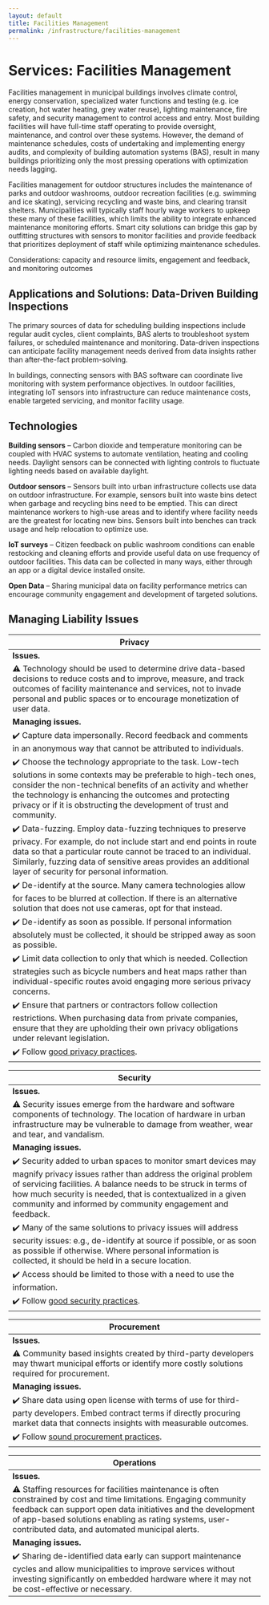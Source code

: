 ```yaml
---
layout: default
title: Facilities Management 
permalink: /infrastructure/facilities-management 
---
```

# Services: Facilities Management 

Facilities management in municipal buildings involves climate control, energy conservation, specialized water functions and testing (e.g. ice creation, hot water heating, grey water reuse), lighting maintenance, fire safety, and security management to control access and entry. Most building facilities will have full-time staff operating to provide oversight, maintenance, and control over these systems. However, the demand of maintenance schedules, costs of undertaking and implementing energy audits, and complexity of building automation systems (BAS), result in many buildings prioritizing only the most pressing operations with optimization needs lagging. 

Facilities management for outdoor structures includes the maintenance of parks and outdoor washrooms, outdoor recreation facilities (e.g. swimming and ice skating), servicing recycling and waste bins, and clearing transit shelters. Municipalities will typically staff hourly wage workers to upkeep these many of these facilities, which limits the ability to integrate enhanced maintenance monitoring efforts. Smart city solutions can bridge this gap by outfitting structures with sensors to monitor facilities and provide feedback that prioritizes deployment of staff while optimizing maintenance schedules. 

Considerations: capacity and resource limits, engagement and feedback, and monitoring outcomes 

## Applications and Solutions: Data-Driven Building Inspections 

The primary sources of data for scheduling building inspections include regular audit cycles, client complaints, BAS alerts to troubleshoot system failures, or scheduled maintenance and monitoring. Data-driven inspections can anticipate facility management needs derived from data insights rather than after-the-fact problem-solving. 

In buildings, connecting sensors with BAS software can coordinate live monitoring with system performance objectives. In outdoor facilities, integrating IoT sensors into infrastructure can reduce maintenance costs, enable targeted servicing, and monitor facility usage.  

## Technologies

**Building sensors** – Carbon dioxide and temperature monitoring can be coupled with HVAC systems to automate ventilation, heating and cooling needs. Daylight sensors can be connected with lighting controls to fluctuate lighting needs based on available daylight. 

**Outdoor sensors** – Sensors built into urban infrastructure collects use data on outdoor infrastructure. For example, sensors built into waste bins detect when garbage and recycling bins need to be emptied. This can direct maintenance workers to high-use areas and to identify where facility needs are the greatest for locating new bins. Sensors built into benches can track usage and help relocation to optimize use.

**IoT surveys** – Citizen feedback on public washroom conditions can enable restocking and cleaning efforts and provide useful data on use frequency of outdoor facilities. This data can be collected in many ways, either through an app or a digital device installed onsite. 

**Open Data** – Sharing municipal data on facility performance metrics can encourage community engagement and development of targeted solutions.  

## Managing Liability Issues

| Privacy| 
|---|
| **Issues.**|  
|:warning: Technology should be used to determine drive data-based decisions to reduce costs and to improve, measure, and track outcomes of facility maintenance and services, not to invade personal and public spaces or to encourage monetization of user data. |
|**Managing issues.** | 
|:heavy_check_mark: Capture data impersonally.  Record feedback and comments in an anonymous way that cannot be attributed to individuals. | 
|:heavy_check_mark: Choose the technology appropriate to the task.  Low-tech solutions in some contexts may be preferable to high-tech ones, consider the non-technical benefits of an activity and whether the technology is enhancing the outcomes and protecting privacy or if it is obstructing the development of trust and community.| 
|:heavy_check_mark: Data-fuzzing. Employ data-fuzzing techniques to preserve privacy. For example, do not include start and end points in route data so that a particular route cannot be traced to an individual. Similarly, fuzzing data of sensitive areas provides an additional layer of security for personal information.| 
|:heavy_check_mark: De-identify at the source. Many camera technologies allow for faces to be blurred at collection. If there is an alternative solution that does not use cameras, opt for that instead.| 
|:heavy_check_mark: De-identify as soon as possible.  If personal information absolutely must be collected, it should be stripped away as soon as possible.| 
|:heavy_check_mark: Limit data collection to only that which is needed. Collection strategies such as bicycle numbers and heat maps rather than individual-specific routes avoid engaging more serious privacy concerns.| 
|:heavy_check_mark: Ensure that partners or contractors follow collection restrictions. When purchasing data from private companies, ensure that they are upholding their own privacy obligations under relevant legislation.| 
|:heavy_check_mark: Follow [good privacy practices](https://cippic-ca.github.io/SmartCityToolkit/privacy.html).| 

| Security| 
|---|
| **Issues.**|  
|:warning: Security issues emerge from the hardware and software components of technology. The location of hardware in urban infrastructure may be vulnerable to damage from weather, wear and tear, and vandalism. |
|**Managing issues.** | 
|:heavy_check_mark: Security added to urban spaces to monitor smart devices may magnify privacy issues rather than address the original problem of servicing facilities. A balance needs to be struck in terms of how much security is needed, that is contextualized in a given community and informed by community engagement and feedback. | 
|:heavy_check_mark: Many of the same solutions to privacy issues will address security issues:  e.g., de-identify at source if possible, or as soon as possible if otherwise.  Where personal information is collected, it should be held in a secure location.| 
|:heavy_check_mark: Access should be limited to those with a need to use the information. | 
|:heavy_check_mark: Follow [good security practices](https://cippic-ca.github.io/SmartCityToolkit/security.html).| 

| Procurement| 
|---|
| **Issues.**|  
|:warning: Community based insights created by third-party developers may thwart municipal efforts or identify more costly solutions required for procurement.| 
|**Managing issues.** | 
|:heavy_check_mark: Share data using open license with terms of use for third-party developers. Embed contract terms if directly procuring market data that connects insights with measurable outcomes. | 
|:heavy_check_mark: Follow [sound procurement practices](https://cippic-ca.github.io/SmartCityToolkit/procurement.html).| 

| Operations| 
|---|
| **Issues.**|  
|:warning: Staffing resources for facilities maintenance is often constrained by cost and time limitations. Engaging community feedback can support open data initiatives and the development of app-based solutions enabling as rating systems, user-contributed data, and automated municipal alerts. |
|**Managing issues.** | 
|:heavy_check_mark: Sharing de-identified data early can support maintenance cycles and allow municipalities to improve services without investing significantly on embedded hardware where it may not be cost-effective or necessary. | 
